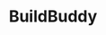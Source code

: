 ---
git: https://github.com/buildbuddy-io/buildbuddy
linkedin: http://linkedin.com/company/buildbuddy
logohandle: buildbuddyio
sort: buildbuddy
title: BuildBuddy
twitter: https://x.com/buildbuddy_io
website: https://www.buildbuddy.io/
---